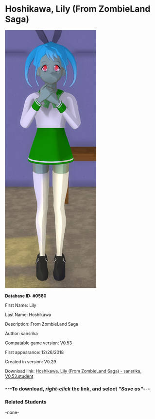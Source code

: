 # Hoshikawa, Lily (From ZombieLand Saga)

<img src="../../Files/Images/Hoshikawa, Lily (From ZombieLand Saga).png" title="Hoshikawa, Lily (From ZombieLand Saga) - sansrika, V0.53">

**Database ID: #0580**

First Name: Lily

Last Name: Hoshikawa

Description: From ZombieLand Saga

Author: sansrika

Compatable game version: V0.53

First appearance: 12/26/2018

Created in version: V0.29

Download link: <a href="https://raw.githubusercontent.com/Arbiter1223/Daigaku-Gurashi-Custom-Students/master/Files/Student%20Files/Hoshikawa%2C%20Lily%20(From%20ZombieLand%20Saga)%20-%20sansrika%2C%20V0.53.student">Hoshikawa, Lily (From ZombieLand Saga) - sansrika, V0.53.student</a>

### ---**To download, _right-click_ the link, and select _"Save as"_**---

### Related Students

-none-
